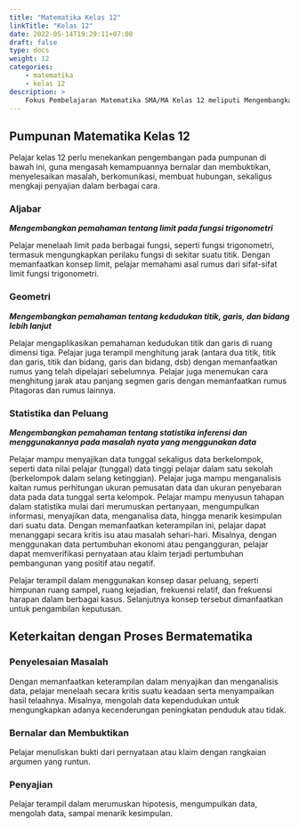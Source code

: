 ```yaml
---
title: "Matematika Kelas 12"
linkTitle: "Kelas 12"
date: 2022-05-14T19:29:11+07:00
draft: false
type: docs
weight: 12
categories:
    - matematika
    - kelas 12
description: >
    Fokus Pembelajaran Matematika SMA/MA Kelas 12 meliputi Mengembangkan pemahaman tentang limit pada fungsi trigonometri; Mengembangkan pemahaman tentang kedudukan titik, garis, dan bidang lebih lanjut; Mengembangkan pemahaman tentang statistika inferensi dan menggunakannya pada masalah nyata yang menggunakan data.
---
```


## Pumpunan Matematika Kelas 12
Pelajar kelas 12 perlu menekankan pengembangan pada pumpunan di bawah ini, guna mengasah kemampuannya bernalar dan membuktikan, menyelesaikan masalah, berkomunikasi, membuat hubungan, sekaligus mengkaji penyajian dalam berbagai cara.

### Aljabar
***Mengembangkan pemahaman tentang limit pada fungsi trigonometri***

Pelajar menelaah limit pada berbagai fungsi, seperti fungsi trigonometri, termasuk mengungkapkan perilaku fungsi di sekitar suatu titik. Dengan memanfaatkan konsep limit, pelajar memahami asal rumus dari sifat-sifat limit fungsi trigonometri.

### Geometri
***Mengembangkan pemahaman tentang kedudukan titik, garis, dan bidang lebih lanjut***

Pelajar mengaplikasikan pemahaman kedudukan titik dan garis di ruang dimensi tiga. Pelajar juga terampil menghitung jarak (antara dua titik, titik dan garis, titik dan bidang, garis dan bidang, dsb) dengan memanfaatkan rumus yang telah dipelajari sebelumnya. Pelajar juga menemukan cara menghitung jarak atau panjang segmen garis dengan memanfaatkan rumus Pitagoras dan rumus lainnya.

### Statistika dan Peluang
***Mengembangkan pemahaman tentang statistika inferensi dan menggunakannya pada masalah nyata yang menggunakan data***

Pelajar mampu menyajikan data tunggal sekaligus data berkelompok, seperti data nilai pelajar (tunggal) data tinggi pelajar dalam satu sekolah (berkelompok dalam selang ketinggian). Pelajar juga mampu menganalisis kaitan rumus perhitungan ukuran pemusatan data dan ukuran penyebaran data pada data tunggal serta kelompok. Pelajar mampu menyusun tahapan dalam statistika mulai dari merumuskan pertanyaan, mengumpulkan informasi, menyajikan data, menganalisa data, hingga menarik kesimpulan dari suatu data. Dengan memanfaatkan keterampilan ini, pelajar dapat menanggapi secara kritis isu atau masalah sehari-hari. Misalnya, dengan menggunakan data pertumbuhan ekonomi atau pengangguran, pelajar dapat memverifikasi pernyataan atau klaim terjadi pertumbuhan pembangunan yang positif atau negatif.

Pelajar terampil dalam menggunakan konsep dasar peluang, seperti himpunan ruang sampel, ruang kejadian, frekuensi relatif, dan frekuensi harapan dalam berbagai kasus. Selanjutnya konsep tersebut dimanfaatkan untuk pengambilan keputusan.

## Keterkaitan dengan Proses Bermatematika
### Penyelesaian Masalah
Dengan memanfaatkan keterampilan dalam menyajikan dan menganalisis data, pelajar menelaah secara kritis suatu keadaan serta menyampaikan hasil telaahnya. Misalnya, mengolah data kependudukan untuk mengungkapkan adanya kecenderungan peningkatan penduduk atau tidak.

### Bernalar dan Membuktikan
Pelajar menuliskan bukti dari pernyataan atau klaim dengan rangkaian argumen yang runtun.

### Penyajian
Pelajar terampil dalam merumuskan hipotesis, mengumpulkan data, mengolah data, sampai menarik kesimpulan.
